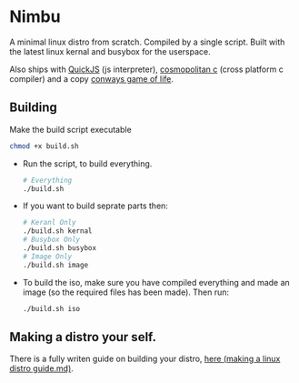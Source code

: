 # Nimbu
A minimal linux distro from scratch. Compiled by a single script. Built with the latest linux kernal and busybox for the userspace.

Also ships with [QuickJS](https://bellard.org/quickjs/) (js interpreter), [cosmopolitan c](https://cosmo.zip/) (cross platform c compiler) and a copy [conways game of life](https://justine.lol/apelife/).

## Building
Make the build script executable
```bash
chmod +x build.sh
```

- Run the script, to build everything.
  ```bash
  # Everything
  ./build.sh
  ```

- If you want to build seprate parts then:
  ```bash
  # Keranl Only
  ./build.sh kernal
  # Busybox Only
  ./build.sh busybox
  # Image Only
  ./build.sh image
  ```

- To build the iso, make sure you have compiled everything and made an image (so the required files has been made). Then run:
  ```bash
  ./build.sh iso
  ```

## Making a distro your self.
There is a fully writen guide on building your distro, [here (making a linux distro guide.md)](making%20a%20linux%20distro%20guide.md).